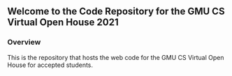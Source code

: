 ## Welcome to the Code Repository for the GMU CS Virtual Open House 2021

### Overview

This is the repository that hosts the web code for the GMU CS Virtual Open House for accepted students.